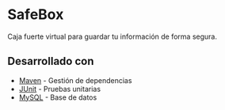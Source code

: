 # SafeBox

Caja fuerte virtual para guardar tu información de forma segura.

## Desarrollado con
* [Maven](https://maven.apache.org) - Gestión de dependencias
* [JUnit](https://junit.org/junit5) - Pruebas unitarias
* [MySQL](https://www.mysql.com) - Base de datos
